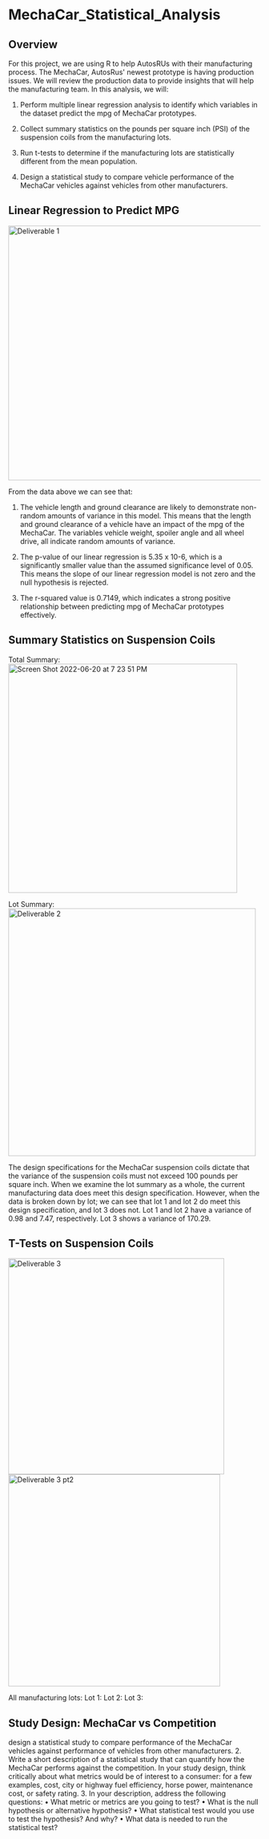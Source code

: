 # MechaCar_Statistical_Analysis

## Overview
For this project, we are using R to help AutosRUs with their manufacturing process. The MechaCar, AutosRus' newest prototype is having production issues. We will review the production data to provide insights that will help the manufacturing team. In this analysis, we will:

1. Perform multiple linear regression analysis to identify which variables in the dataset predict the mpg of MechaCar prototypes.

2. Collect summary statistics on the pounds per square inch (PSI) of the suspension coils from the manufacturing lots.

3. Run t-tests to determine if the manufacturing lots are statistically different from the mean population.

4. Design a statistical study to compare vehicle performance of the MechaCar vehicles against vehicles from other manufacturers.


## Linear Regression to Predict MPG
<img width="508" alt="Deliverable 1" src="https://user-images.githubusercontent.com/100978922/174683137-23b37ac6-589b-4b28-9719-261f94677768.png">

From the data above we can see that:

1. The vehicle length and ground clearance are likely to demonstrate non-random amounts of variance in this model. This means that the length and ground clearance of a vehicle have an impact of the mpg of the MechaCar. The variables vehicle weight, spoiler angle and all wheel drive, all indicate random amounts of variance.  

2. The p-value of our linear regression is 5.35 x 10-6, which is a significantly smaller value than the assumed significance level of 0.05. This means the slope of our linear regression model is not zero and the null hypothesis is rejected. 


3. The r-squared value is 0.7149, which indicates a strong positive relationship between predicting mpg of MechaCar prototypes effectively. 


## Summary Statistics on Suspension Coils
Total Summary:  <img width="457" alt="Screen Shot 2022-06-20 at 7 23 51 PM" src="https://user-images.githubusercontent.com/100978922/174688411-e8020b7f-62cf-4956-94fd-737d90750fed.png">

Lot Summary:  <img width="494" alt="Deliverable 2" src="https://user-images.githubusercontent.com/100978922/174684276-7f1eb27e-348b-4aff-b5db-f8c15c9394f2.png">

The design specifications for the MechaCar suspension coils dictate that the variance of the suspension coils must not exceed 100 pounds per square inch. When we examine the lot summary as a whole, the current manufacturing data does meet this design specification. However, when the data is broken down by lot; we can see that lot 1 and lot 2 do meet this design specification, and lot 3 does not. Lot 1 and lot 2 have a variance of 0.98 and 7.47, respectively. Lot 3 shows a variance of 170.29.


## T-Tests on Suspension Coils
<img width="431" alt="Deliverable 3" src="https://user-images.githubusercontent.com/100978922/174685134-04a6a7e6-58f3-41a2-97d9-4faea15ac8cd.png">


<img width="423" alt="Deliverable 3 pt2" src="https://user-images.githubusercontent.com/100978922/174685146-0b0468dc-886f-48c3-bd2e-e26e7992d303.png">

All manufacturing lots:
Lot 1:
Lot 2:
Lot 3:



## Study Design: MechaCar vs Competition
design a statistical study to compare performance of the MechaCar vehicles against performance of vehicles from other manufacturers. 
2.	Write a short description of a statistical study that can quantify how the MechaCar performs against the competition. In your study design, think critically about what metrics would be of interest to a consumer: for a few examples, cost, city or highway fuel efficiency, horse power, maintenance cost, or safety rating. 
3.	In your description, address the following questions:
•	What metric or metrics are you going to test?
•	What is the null hypothesis or alternative hypothesis? 
•	What statistical test would you use to test the hypothesis? And why? 
•	What data is needed to run the statistical test?

